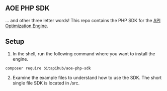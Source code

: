 AOE PHP SDK
-----------
... and other three letter words! This repo contains the PHP SDK for the [API Optimization Engine](https://github.com/bitapihub/api-optimization-engine).

Setup
-----
1. In the shell, run the following command where you want to install the engine.
```
composer require bitapihub/aoe-php-sdk
```
2. Examine the example files to understand how to use the SDK. The short single file SDK is located in /src.